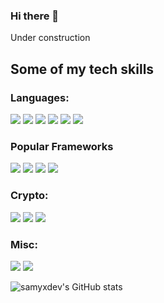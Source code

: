 ### Hi there 👋
Under construction
<!--
**samyxdev/samyxdev** is a ✨ _special_ ✨ repository because its `README.md` (this file) appears on your GitHub profile.

Here are some ideas to get you started:

- 🔭 I’m currently working on ...
- 🌱 I’m currently learning ...
- 👯 I’m looking to collaborate on ...
- 🤔 I’m looking for help with ...
- 💬 Ask me about ...
- 📫 How to reach me: ...
- 😄 Pronouns: ...
- ⚡ Fun fact: ...
-->

<h2> Some of my tech skills </h2>
<h3> Languages: </h3>
<p>
  <img src ="https://img.shields.io/badge/Python-3776AB?style=for-the-badge&logo=Python&logoColor=white"/>
  <img src ="https://img.shields.io/badge/C-A8B9CC?style=for-the-badge&logo=C&logoColor=white"/>
  <img src ="https://img.shields.io/badge/R-276DC3?style=for-the-badge&logo=R&logoColor=white"/>
  <img src ="https://img.shields.io/badge/Java-A8B9CC?style=for-the-badge&logo=Java&logoColor=white"/>
  <img src ="https://img.shields.io/badge/MySQL-4479A1?style=for-the-badge&logo=MySQL&logoColor=white"/>
  <img src ="https://img.shields.io/badge/GNUBash-4EAA25?style=for-the-badge&logo=Bash&logoColor=white"/>
</p>

<h3> Popular Frameworks </h3>
<p>
  <img src ="https://img.shields.io/badge/Django-092E20?style=for-the-badge&logo=Django&logoColor=white"/>
  <img src ="https://img.shields.io/badge/TensorFlow-FF6F00?style=for-the-badge&logo=TensorFlow&logoColor=white"/>
  <img src ="https://img.shields.io/badge/Bootstrap-7952B3?style=for-the-badge&logo=Bootstrap&logoColor=white"/>
  <img src ="https://img.shields.io/badge/OpenCV-5C3EE8?style=for-the-badge&logo=OpenCV&logoColor=white"/>
</p>
<h3> Crypto: </h3>
<p>
  <img src ="https://img.shields.io/badge/Ethereum-363636?style=for-the-badge&logo=Ethereum&logoColor=white"/>
  <img src ="https://img.shields.io/badge/Solidity-363636?style=for-the-badge&logo=Solidity&logoColor=white"/>
  <img src ="https://img.shields.io/badge/Stellar-7D00FF?style=for-the-badge&logo=Stellar&logoColor=white"/>
</p>
<h3> Misc: </h3>
<p>
  <img src ="https://img.shields.io/badge/amazonaws-232F3E?style=for-the-badge&logo=AWS&logoColor=white"/>
  <img src ="https://img.shields.io/badge/Arduino-00979D?style=for-the-badge&logo=Arduino&logoColor=white"/>
</p>

![samyxdev's GitHub stats](https://github-readme-stats.vercel.app/api?username=samyxdev&theme=tokyonight)
